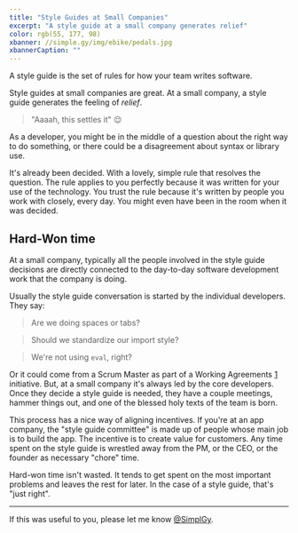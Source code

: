 ```yaml
---
title: "Style Guides at Small Companies"
excerpt: "A style guide at a small company generates relief"
color: rgb(55, 177, 98)
xbanner: //simple.gy/img/ebike/pedals.jpg
xbannerCaption: ""
---
```






A style guide is the set of rules for how your team writes software.

Style guides at small companies are great. At a small company, a style guide generates the feeling of *relief*.

> "Aaaah, this settles it" 😌

As a developer, you might be in the middle of a question about the right way to do something, or there could be a disagreement about syntax or library use.

It's already been decided. With a lovely, simple rule that resolves the question. The rule applies to you perfectly because it was written for your use of the technology. You trust the rule because it's written by people you work with closely, every day. You might even have been in the room when it was decided.

## Hard-Won time

At a small company, typically all the people involved in the style guide decisions are directly connected to the day-to-day software development work that the company is doing.

Usually the style guide conversation is started by the individual developers. They say:

> Are we doing spaces or tabs?

> Should we standardize our import style?

> We're not using `eval`, right?

Or it could come from a Scrum Master as part of a Working Agreements [1] initiative. But, at a small company it's always led by the core developers. Once they decide a style guide is needed, they have a couple meetings, hammer things out, and one of the blessed holy texts of the team is born.

This process has a nice way of aligning incentives. If you're at an app company, the "style guide committee" is made up of people whose main job is to build the app. The incentive is to create value for customers. Any time spent on the style guide is wrestled away from the PM, or the CEO, or the founder as necessary "chore" time.

Hard-won time isn't wasted. It tends to get spent on the most important problems and leaves the rest for later. In the case of a style guide, that's "just right".



[1]: https://www.swarmia.com/blog/agile-team-working-agreements/


---

If this was useful to you, please let me know [@SimplGy](https://twitter.com/SimplGy).

